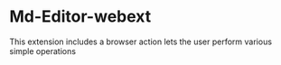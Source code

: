 # Md-Editor-webext
This extension includes a browser action lets the user perform various simple operations
